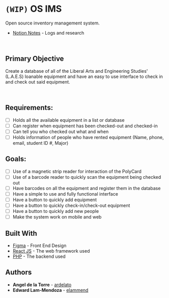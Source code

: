 # `(WIP)` OS IMS

Open source inventory management system.

- [Notion Notes](https://www.notion.so/OSIMS-c3d94aa452774ff0be1b51a52c4b20d7) -
  Logs and research

<br>

## Primary Objective

Create a database of all of the Liberal Arts and Engineering Studies' (L.A.E.S)
loanable equipment and have an easy to use interface to check in and check out
said equipment.

<br>

## Requirements:

- [ ] Holds all the available equipment in a list or database
- [ ] Can register when equipment has been checked-out and checked-in
- [ ] Can tell you who checked out what and when
- [ ] Holds information of people who have rented equipment (Name, phone, email,
      student ID #, Major)

## Goals:

- [ ] Use of a magnetic strip reader for interaction of the PolyCard
- [ ] Use of a barcode reader to quickly scan the equipment being checked out
- [ ] Have barcodes on all the equipment and register them in the database
- [ ] Have a simple to use and fully functional interface
- [ ] Have a button to quickly add equipment
- [ ] Have a button to quickly check-in/check-out equipment
- [ ] Have a button to quickly add new people
- [ ] Make the system work on mobile and web

## Built With

- [Figma](https://www.figma.com/) - Front End Design
- [React JS](https://reactjs.org/) - The web framework used
- [PHP](https://www.php.net/) - The backend used

## Authors

- **Angel de la Torre** - [ardelato](https://github.com/ardelato)
- **Edward Lam-Mendoza** - [elammend](https://github.com/elammend)
